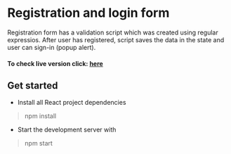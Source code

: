 # Registration and login form

Registration form has a validation script which was created using regular expressios. After user has registered, script saves the data in the state and user can sign-in (popup alert).

#### To check live version click: [here](https://react-form.msulewski.pl/)

## Get started
* Install all React project dependencies
> npm install

* Start the development server with
> npm start
